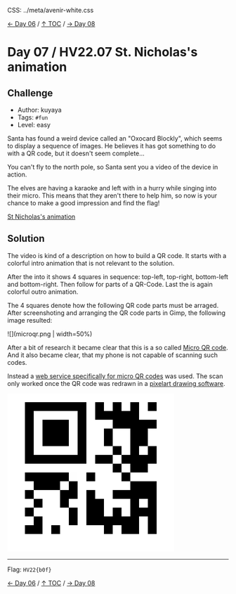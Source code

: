 CSS: ../meta/avenir-white.css

[← Day 06](../day06/) / [↑ TOC](../README.md) / [→ Day 08](../day08/)


# Day 07 / HV22.07 St. Nicholas's animation



## Challenge

* Author: kuyaya
* Tags:   `#fun`
* Level:  easy

Santa has found a weird device called an "Oxocard Blockly", which seems to
display a sequence of images. He believes it has got something to do with a QR
code, but it doesn't seem complete...

You can't fly to the north pole, so Santa sent you a video of the device in
action.

The elves are having a karaoke and left with in a hurry while singing into
their micro. This means that they aren't there to help him, so now is your
chance to make a good impression and find the flag!

[St Nicholas's animation](santas_animation.mp4)


## Solution

The video is kind of a description on how to build a QR code. It starts with a
colorful intro animation that is not relevant to the solution.

After the into it shows 4 squares in sequence: top-left, top-right, bottom-left
and bottom-right. Then follow for parts of a QR-Code. Last the is again colorful
outro animation.

The 4 squares denote how the following QR code parts must be arraged. After
screenshoting and arranging the QR code parts in Gimp, the following image
resulted:

![](microqr.png | width=50%)

After a bit of research it became clear that this is a so called
[Micro QR code][wenMicroQR]. And it also became clear, that my phone is not
capable of scanning such codes.

[wenMicroQR]: https://en.wikipedia.org/wiki/QR_code#micro

Instead a [web service specifically for micro QR codes][scanMicroQR] was used.
The scan only worked once the QR code was redrawn in a
[pixelart drawing software][pixelartQR].

[scanMicroQR]: https://www.dynamsoft.com/barcode-reader/barcode-types/micro-qr-code/
[pixelartQR]: https://www.pixilart.com/draw/qr-code-c70c8f58df

![](pixil-frame-0.png)

--------------------------------------------------------------------------------

Flag: `HV22{b0f}`

[← Day 06](../day06/) / [↑ TOC](../README.md) / [→ Day 08](../day08/)
